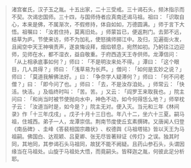> 渚宫崔氏，汉子玉之胤。十五出家，二十三受戒。三十谒石头，频沐指示而不契。次谒忠国师。三十四，与国师侍者应真南还谒马祖。祖曰：​「识取自心，本来是佛，不属渐次，不假修持，体自如如，万德圆满。​」师于言下大悟。祖嘱曰：​「汝若住持，莫离旧处。​」师蒙旨已，便返荆门。去郭不远，结草为庐。节使来访，师不为加礼，使怒擒师掷江中。及归，见遍衙火发，且闻空中天王神嗔责声，遂哀悔设拜，烟焰顿息，宛然如初。乃躬往江边迎师，见师在水，都不湿衣，益自敬重。于府西造天王寺供师。龙潭信问：​「从上相承底事如何？​」师曰：​「不是明汝来处不得。​」潭曰：​「这个眼目，几人具得？​」师曰：​「浅草易为长芦。​」僧问：​「如何是玄妙之说？​」师曰：​「莫道我解佛法好。​」曰：​「争奈学人疑滞何？​」师曰：​「何不问老僧？​」曰：​「即今问了也。​」师曰：​「去，不是汝存洎处。​」师常云：​「快活。快活。​」及临终时叫：​「苦。苦。​」又云：​「阎罗王来取我也。​」院主问曰：​「和尚当时被节使抛向水中，神色不动，如今何得恁么地？​」师举枕子云：​「汝道当时是，如今是？​」院主无对。便入灭。当元和三年《林间录》作「十三年戊戌」​。戊子十月十三日也。年八十二，坐六十三夏。嗣马祖，住城西。弟子一人，龙潭崇信。荆南节度使丘玄素撰碑。又唐闻人归登《南岳碑》​、圭峰《答裴相国宗趣状》​、权德舆《马祖塔铭》皆以天王为马祖嗣。佛国白、达观颖、吕夏卿、张无尽皆著辩证《传灯》之误。独其时同，其地同，其参谒石头马祖同，故犹不能不阙疑。且药山参石头，头谓因缘当在马祖处。山旋于马祖处大悟，而竟嗣头。皆释迦之胤，何彼此足分析耶。


